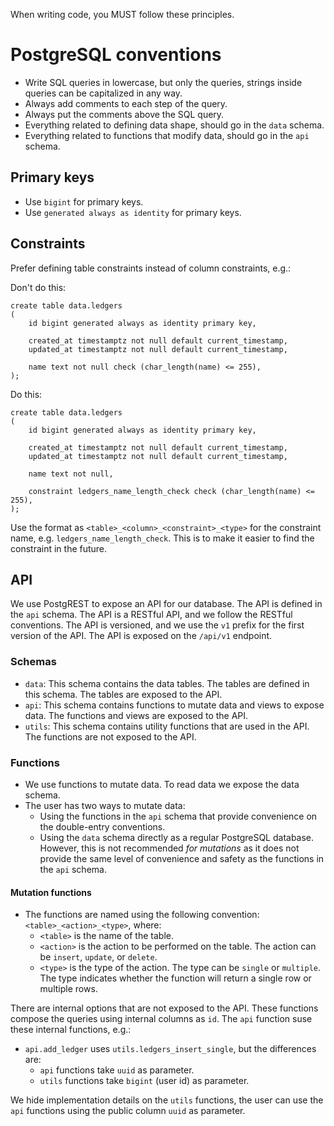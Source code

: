 When writing code, you MUST follow these principles.

# PostgreSQL conventions

- Write SQL queries in lowercase, but only the queries, strings inside queries can be capitalized in any way.
- Always add comments to each step of the query.
- Always put the comments above the SQL query.
- Everything related to defining data shape, should go in the `data` schema.
- Everything related to functions that modify data, should go in the `api` schema.

## Primary keys

- Use `bigint` for primary keys.
- Use `generated always as identity` for primary keys.

## Constraints

Prefer defining table constraints instead of column constraints, e.g.:

Don't do this:
```psql
create table data.ledgers
(
    id bigint generated always as identity primary key,

    created_at timestamptz not null default current_timestamp,
    updated_at timestamptz not null default current_timestamp,

    name text not null check (char_length(name) <= 255),
);
```

Do this:
```psql
create table data.ledgers
(
    id bigint generated always as identity primary key,

    created_at timestamptz not null default current_timestamp,
    updated_at timestamptz not null default current_timestamp,

    name text not null,

    constraint ledgers_name_length_check check (char_length(name) <= 255),
);
```

Use the format as `<table>_<column>_<constraint>_<type>` for the constraint name, e.g. `ledgers_name_length_check`. This is to make it easier to find the constraint in the future.

## API

We use PostgREST to expose an API for our database. The API is defined in the `api` schema. The API is a RESTful API, and we follow the RESTful conventions. The API is versioned, and we use the `v1` prefix for the first version of the API. The API is exposed on the `/api/v1` endpoint.

### Schemas

- `data`: This schema contains the data tables. The tables are defined in this schema. The tables are exposed to the API.
- `api`: This schema contains functions to mutate data and views to expose data. The functions and views are exposed to the API.
- `utils`: This schema contains utility functions that are used in the API. The functions are not exposed to the API.

### Functions

- We use functions to mutate data. To read data we expose the data schema. 
- The user has two ways to mutate data:
  - Using the functions in the `api` schema that provide convenience on the double-entry conventions.
  - Using the `data` schema directly as a regular PostgreSQL database. However, this is not recommended _for mutations_ as it does not provide the same level of convenience and safety as the functions in the `api` schema.

#### Mutation functions

- The functions are named using the following convention: `<table>_<action>_<type>`, where:
  - `<table>` is the name of the table.
  - `<action>` is the action to be performed on the table. The action can be `insert`, `update`, or `delete`.
  - `<type>` is the type of the action. The type can be `single` or `multiple`. The type indicates whether the function will return a single row or multiple rows.

There are internal options that are not exposed to the API. These functions compose the queries using internal columns as `id`. The `api` function suse these internal functions, e.g.:

- `api.add_ledger` uses `utils.ledgers_insert_single`, but the differences are:
  - `api` functions take `uuid` as parameter.
  - `utils` functions take `bigint` (user id) as parameter.

We hide implementation details on the `utils` functions, the user can use the `api` functions using the public column `uuid` as parameter.
